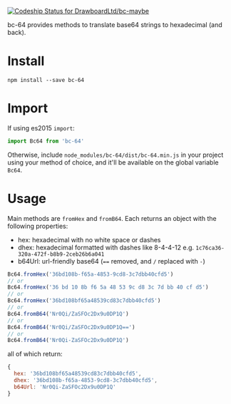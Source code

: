 [ ![Codeship Status for DrawboardLtd/bc-maybe](https://codeship.com/projects/e9cd5800-91a6-0133-050f-4e9fb4b2d645/status?branch=master)](https://codeship.com/projects/124648)

bc-64 provides methods to translate base64 strings to hexadecimal (and back).

# Install

```
npm install --save bc-64
```

# Import

If using es2015 `import`:
```javascript
import Bc64 from 'bc-64'
```

Otherwise, include `node_modules/bc-64/dist/bc-64.min.js` in your project using your method of choice, and it'll be available on the global variable `Bc64`.

# Usage

Main methods are `fromHex` and `fromB64`. Each returns an object with the following properties:

* hex: hexadecimal with no white space or dashes
* dhex: hexadecimal formatted with dashes like 8-4-4-12 e.g. `1c76ca36-320a-472f-b8b9-2ceb26b6a041`
* b64Url: url-friendly base64 (`==` removed, and `/` replaced with `-`)

```javascript
Bc64.fromHex('36bd108b-f65a-4853-9cd8-3c7dbb40cfd5')
// or
Bc64.fromHex('36 bd 10 8b f6 5a 48 53 9c d8 3c 7d bb 40 cf d5')
// or
Bc64.fromHex('36bd108bf65a48539cd83c7dbb40cfd5')
// or
Bc64.fromB64('Nr0Qi/ZaSFOc2Dx9u0DP1Q')
// or
Bc64.fromB64('Nr0Qi/ZaSFOc2Dx9u0DP1Q==')
// or
Bc64.fromB64('Nr0Qi-ZaSFOc2Dx9u0DP1Q')
```

all of which return:
```javascript
{
  hex: '36bd108bf65a48539cd83c7dbb40cfd5',
  dhex: '36bd108b-f65a-4853-9cd8-3c7dbb40cfd5',
  b64Url: 'Nr0Qi-ZaSFOc2Dx9u0DP1Q'
}
```
